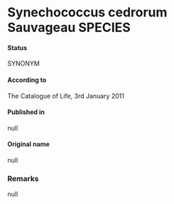 # Synechococcus cedrorum Sauvageau SPECIES

#### Status
SYNONYM

#### According to
The Catalogue of Life, 3rd January 2011

#### Published in
null

#### Original name
null

### Remarks
null